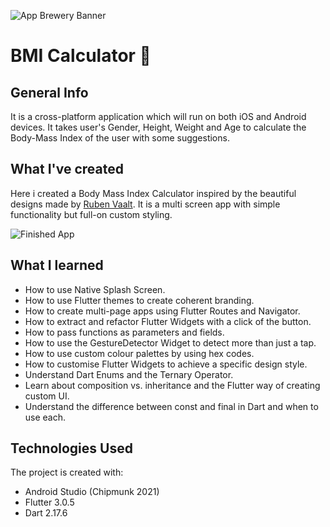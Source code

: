 ![App Brewery Banner](https://media-exp1.licdn.com/dms/image/C4D16AQGgtoysl9LJlQ/profile-displaybackgroundimage-shrink_350_1400/0/1651058496749?e=1668038400&v=beta&t=Um1mwKOBd2wEDZpDCFSxSu7ZKq7RMB8oJYM9ZO61gWU)


# BMI Calculator 💪

## General Info

It is a cross-platform application which will run on both iOS and Android devices. It takes user's Gender, Height, Weight and Age to calculate the Body-Mass Index of the user with some suggestions. 


## What I've created

Here i created a Body Mass Index Calculator inspired by the beautiful designs made by [Ruben Vaalt](https://dribbble.com/shots/4585382-Simple-BMI-Calculator). It is a multi screen app with simple functionality but full-on custom styling.

![Finished App](https://media2.giphy.com/media/T4snCAUGdwuYXjTwbO/giphy.gif?cid=790b76117087c644737f076a5090d740f9f00815fe7b1ae2&rid=giphy.gif&ct=g)

## What I learned

- How to use Native Splash Screen.
- How to use Flutter themes to create coherent branding.
- How to create multi-page apps using Flutter Routes and Navigator.
- How to extract and refactor Flutter Widgets with a click of the button.
- How to pass functions as parameters and fields.
- How to use the GestureDetector Widget to detect more than just a tap.
- How to use custom colour palettes by using hex codes.
- How to customise Flutter Widgets to achieve a specific design style.
- Understand Dart Enums and the Ternary Operator.
- Learn about composition vs. inheritance and the Flutter way of creating custom UI.
- Understand the difference between const and final in Dart and when to use each.

## Technologies Used
The project is created with:
  * Android Studio (Chipmunk 2021)
  * Flutter 3.0.5
  * Dart 2.17.6

